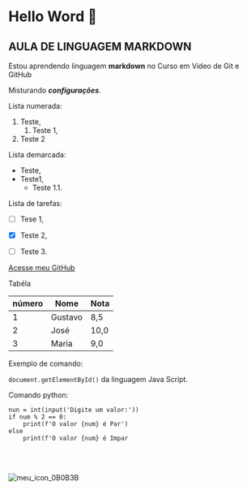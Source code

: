 # Hello Word 🖖
## AULA DE LINGUAGEM MARKDOWN
Estou aprendendo linguagem **markdown** no Curso em Vídeo de Git e GitHub

Misturando __*configurações*__.

Lista numerada:
1. Teste,
    1. Teste 1,
3. Teste 2

Lista demarcada:
* Teste,
* Teste1,
    * Teste 1.1.

Lista de tarefas:
- [ ] Tese 1,
- [X] Teste 2,
- [ ] Teste 3.


[Acesse meu GitHub](https://github.com/ralffmatias)


Tabéla

número | Nome | Nota
--- | --- | ---
1 | Gustavo | 8,5
2 | José | 10,0
3 | Maria | 9,0

Exemplo de comando: 

`document.getElementById()` da linguagem Java Script.

Comando python:
```
nun = int(input('Digite um valor:'))
if num % 2 == 0:
    print(f'O valor {num} é Par')
else
    print(f'O valor {num} é Impar
```

<br>
<br>

![meu_icon_0B0B3B](https://github.com/ralffmatias/Hello_Word/assets/114631403/9de073ac-9992-4475-92e6-c50852ef3ae7)
